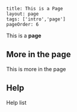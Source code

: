 ```
title: This is a Page
layout: page
tags: ['intro','page']
pageOrder: 6
```

This is a **page**

## More in the page

This is more in the page

## Help

Help list